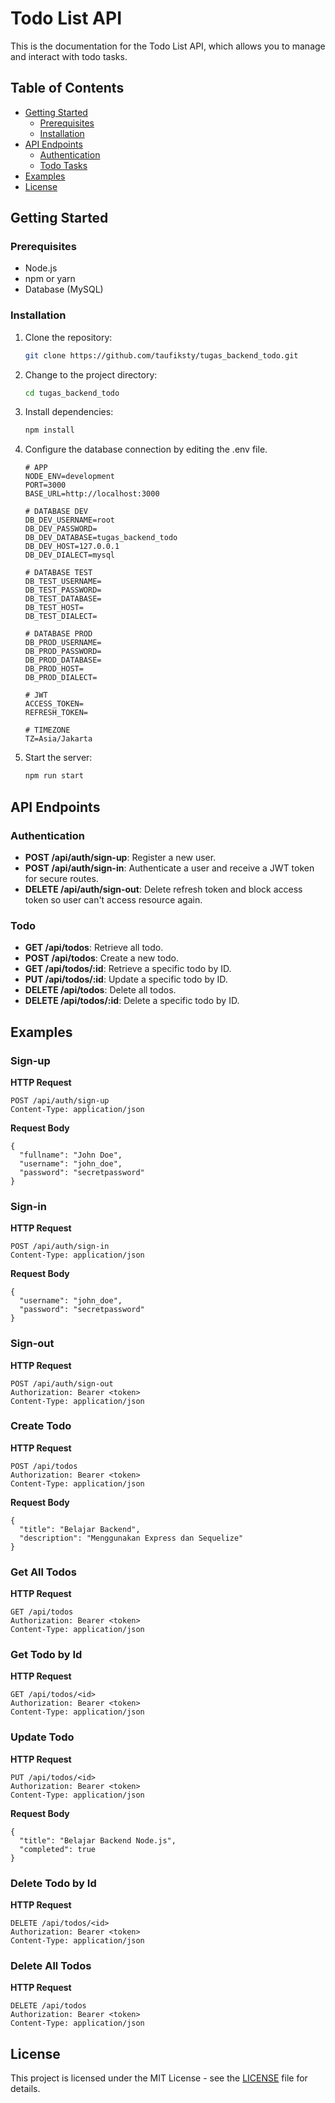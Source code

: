 # Todo List API

This is the documentation for the Todo List API, which allows you to manage and interact with todo tasks.

## Table of Contents

- [Getting Started](#getting-started)
  - [Prerequisites](#prerequisites)
  - [Installation](#installation)
- [API Endpoints](#api-endpoints)
  - [Authentication](#authentication)
  - [Todo Tasks](#todo-tasks)
- [Examples](#examples)
- [License](#license)

## Getting Started

### Prerequisites

- Node.js
- npm or yarn
- Database (MySQL)

### Installation

1.  Clone the repository:

    ```bash
    git clone https://github.com/taufiksty/tugas_backend_todo.git
    ```

2.  Change to the project directory:

    ```bash
    cd tugas_backend_todo
    ```

3.  Install dependencies:

    ```bash
    npm install
    ```

4.  Configure the database connection by editing the .env file.

        # APP
        NODE_ENV=development
        PORT=3000
        BASE_URL=http://localhost:3000

        # DATABASE DEV
        DB_DEV_USERNAME=root
        DB_DEV_PASSWORD=
        DB_DEV_DATABASE=tugas_backend_todo
        DB_DEV_HOST=127.0.0.1
        DB_DEV_DIALECT=mysql

        # DATABASE TEST
        DB_TEST_USERNAME=
        DB_TEST_PASSWORD=
        DB_TEST_DATABASE=
        DB_TEST_HOST=
        DB_TEST_DIALECT=

        # DATABASE PROD
        DB_PROD_USERNAME=
        DB_PROD_PASSWORD=
        DB_PROD_DATABASE=
        DB_PROD_HOST=
        DB_PROD_DIALECT=

        # JWT
        ACCESS_TOKEN=
        REFRESH_TOKEN=

        # TIMEZONE
        TZ=Asia/Jakarta

5.  Start the server:
    ```bash
    npm run start
    ```

## API Endpoints

### Authentication

- **POST /api/auth/sign-up**: Register a new user.
- **POST /api/auth/sign-in**: Authenticate a user and receive a JWT token for secure routes.
- **DELETE /api/auth/sign-out**: Delete refresh token and block access token so user can't access resource again.

### Todo

- **GET /api/todos**: Retrieve all todo.
- **POST /api/todos**: Create a new todo.
- **GET /api/todos/:id**: Retrieve a specific todo by ID.
- **PUT /api/todos/:id**: Update a specific todo by ID.
- **DELETE /api/todos**: Delete all todos.
- **DELETE /api/todos/:id**: Delete a specific todo by ID.

## Examples

### Sign-up

**HTTP Request**

```
POST /api/auth/sign-up
Content-Type: application/json
```

**Request Body**

```
{
  "fullname": "John Doe",
  "username": "john_doe",
  "password": "secretpassword"
}
```

### Sign-in

**HTTP Request**

```
POST /api/auth/sign-in
Content-Type: application/json
```

**Request Body**

```
{
  "username": "john_doe",
  "password": "secretpassword"
}
```

### Sign-out

**HTTP Request**

```
POST /api/auth/sign-out
Authorization: Bearer <token>
Content-Type: application/json
```

### Create Todo

**HTTP Request**

```
POST /api/todos
Authorization: Bearer <token>
Content-Type: application/json
```

**Request Body**

```
{
  "title": "Belajar Backend",
  "description": "Menggunakan Express dan Sequelize"
}
```

### Get All Todos

**HTTP Request**

```
GET /api/todos
Authorization: Bearer <token>
Content-Type: application/json
```

### Get Todo by Id

**HTTP Request**

```
GET /api/todos/<id>
Authorization: Bearer <token>
Content-Type: application/json
```

### Update Todo

**HTTP Request**

```
PUT /api/todos/<id>
Authorization: Bearer <token>
Content-Type: application/json
```

**Request Body**

```
{
  "title": "Belajar Backend Node.js",
  "completed": true
}
```

### Delete Todo by Id

**HTTP Request**

```
DELETE /api/todos/<id>
Authorization: Bearer <token>
Content-Type: application/json
```

### Delete All Todos

**HTTP Request**

```
DELETE /api/todos
Authorization: Bearer <token>
Content-Type: application/json
```

## License

This project is licensed under the MIT License - see the [LICENSE](https://github.com/taufiksty/tugas_backend_todo/blob/main/LICENSE) file for details.
